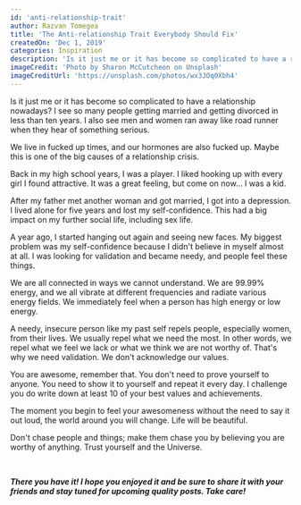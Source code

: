 ```yaml
---
id: 'anti-relationship-trait'
author: Razvan Tomegea
title: 'The Anti-relationship Trait Everybody Should Fix'
createdOn: 'Dec 1, 2019'
categories: Inspiration
description: 'Is it just me or it has become so complicated to have a relationship nowadays? I see so many people getting married and getting divorced in less than ten years.'
imageCredit: 'Photo by Sharon McCutcheon on Unsplash'
imageCreditUrl: 'https://unsplash.com/photos/wx3JOq0Xbh4'
---
```

Is it just me or it has become so complicated to have a relationship nowadays? I see so many people getting married and getting divorced in less than ten years. I also see men and women ran away like road runner when they hear of something serious.

We live in fucked up times, and our hormones are also fucked up. Maybe this is one of the big causes of a relationship crisis.

Back in my high school years, I was a player. I liked hooking up with every girl I found attractive. It was a great feeling, but come on now... I was a kid.

After my father met another woman and got married, I got into a depression. I lived alone for five years and lost my self-confidence. This had a big impact on my further social life, including sex life.

A year ago, I started hanging out again and seeing new faces. My biggest problem was my self-confidence because I didn't believe in myself almost at all. I was looking for validation and became needy, and people feel these things.

We are all connected in ways we cannot understand. We are 99.99% energy, and we all vibrate at different frequencies and radiate various energy fields. We immediately feel when a person has high energy or low energy.

A needy, insecure person like my past self repels people, especially women, from their lives. We usually repel what we need the most. In other words, we repel what we feel we lack or what we think we are not worthy of. That's why we need validation. We don't acknowledge our values.

You are awesome, remember that. You don't need to prove yourself to anyone. You need to show it to yourself and repeat it every day. I challenge you do write down at least 10 of your best values and achievements.

The moment you begin to feel your awesomeness without the need to say it out loud, the world around you will change. Life will be beautiful.

Don't chase people and things; make them chase you by believing you are worthy of anything. Trust yourself and the Universe. 

<br>

***There you have it! I hope you enjoyed it and be sure to share it with your friends and stay tuned for upcoming quality posts. Take care!***

